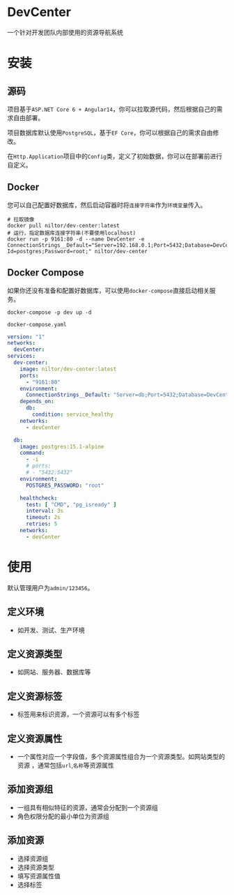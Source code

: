 # DevCenter
一个针对开发团队内部使用的资源导航系统
# 安装
## 源码
项目基于`ASP.NET Core 6 + Angular14`，你可以拉取源代码，然后根据自己的需求自由部署。

项目数据库默认使用`PostgreSQL`，基于`EF Core`，你可以根据自己的需求自由修改。

在`Http.Application`项目中的`Config`类，定义了初始数据，你可以在部署前进行自定义。

## Docker
您可以自己配置好数据库，然后启动容器时将`连接字符串`作为`环境变量`传入。

```pwsh
# 拉取镜像
docker pull niltor/dev-center:latest
# 运行，指定数据库连接字符串(不要使用localhost)
docker run -p 9161:80 -d --name DevCenter -e ConnectionStrings__Default="Server=192.168.0.1;Port=5432;Database=DevCenter;User Id=postgres;Password=root;" niltor/dev-center 
```

## Docker Compose
如果你还没有准备和配置好数据库，可以使用`docker-compose`直接启动相关服务。

```pwsh
docker-compose -p dev up -d
```

`docker-compose.yaml`
```yaml
version: "1"
networks:
  devCenter:
services:
  dev-center:
    image: niltor/dev-center:latest
    ports:
      - "9161:80"
    environment:
      ConnectionStrings__Default: "Server=db;Port=5432;Database=DevCenter;User Id=postgres;password=root;"
    depends_on:
      db:
        condition: service_healthy
    networks:
      - devCenter

  db:
    image: postgres:15.1-alpine
    command:
      - -i
      # ports:
      # - "5432:5432"
    environment:
      POSTGRES_PASSWORD: "root"

    healthcheck:
      test: [ "CMD", "pg_isready" ]
      interval: 3s
      timeout: 2s
      retries: 5
    networks:
      - devCenter

```

# 使用
默认管理用户为`admin/123456`。
## 定义环境
- 如开发、测试、生产环境
## 定义资源类型
- 如网站、服务器、数据库等

## 定义资源标签
- 标签用来标识资源，一个资源可以有多个标签
## 定义资源属性
- 一个属性对应一个字段值，多个资源属性组合为一个资源类型。如网站类型的资源 ，通常包括`url`,`名称`等资源属性

## 添加资源组
- 一组具有相似特征的资源，通常会分配到一个资源组
- 角色权限分配的最小单位为资源组
## 添加资源
- 选择资源组
- 选择资源类型
- 填写资源属性值
- 选择标签
